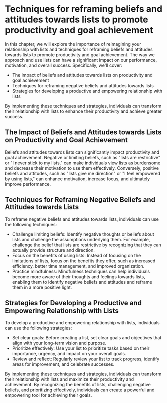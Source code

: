 Techniques for reframing beliefs and attitudes towards lists to promote productivity and goal achievement
==============================================================================================================================================================

In this chapter, we will explore the importance of reimagining your relationship with lists and techniques for reframing beliefs and attitudes towards lists to promote productivity and goal achievement. The way we approach and use lists can have a significant impact on our performance, motivation, and overall success. Specifically, we'll cover:

* The impact of beliefs and attitudes towards lists on productivity and goal achievement
* Techniques for reframing negative beliefs and attitudes towards lists
* Strategies for developing a productive and empowering relationship with lists

By implementing these techniques and strategies, individuals can transform their relationship with lists to enhance their productivity and achieve greater success.

The Impact of Beliefs and Attitudes towards Lists on Productivity and Goal Achievement
--------------------------------------------------------------------------------------

Beliefs and attitudes towards lists can significantly impact productivity and goal achievement. Negative or limiting beliefs, such as "lists are restrictive" or "I never stick to my lists," can make individuals view lists as burdensome and decrease their motivation to use them effectively. Conversely, positive beliefs and attitudes, such as "lists give me direction" or "I feel empowered by using lists," can enhance motivation, increase focus, and ultimately improve performance.

Techniques for Reframing Negative Beliefs and Attitudes towards Lists
---------------------------------------------------------------------

To reframe negative beliefs and attitudes towards lists, individuals can use the following techniques:

* Challenge limiting beliefs: Identify negative thoughts or beliefs about lists and challenge the assumptions underlying them. For example, challenge the belief that lists are restrictive by recognizing that they can actually provide structure and direction.
* Focus on the benefits of using lists: Instead of focusing on the limitations of lists, focus on the benefits they offer, such as increased efficiency, better time management, and improved organization.
* Practice mindfulness: Mindfulness techniques can help individuals become more aware of their thoughts and feelings towards lists, enabling them to identify negative beliefs and attitudes and reframe them in a more positive light.

Strategies for Developing a Productive and Empowering Relationship with Lists
-----------------------------------------------------------------------------

To develop a productive and empowering relationship with lists, individuals can use the following strategies:

* Set clear goals: Before creating a list, set clear goals and objectives that align with your long-term vision and purpose.
* Prioritize effectively: Use your list to prioritize tasks based on their importance, urgency, and impact on your overall goals.
* Review and reflect: Regularly review your list to track progress, identify areas for improvement, and celebrate successes.

By implementing these techniques and strategies, individuals can transform their relationship with lists and maximize their productivity and achievement. By recognizing the benefits of lists, challenging negative beliefs, and prioritizing effectively, individuals can create a powerful and empowering tool for achieving their goals.
